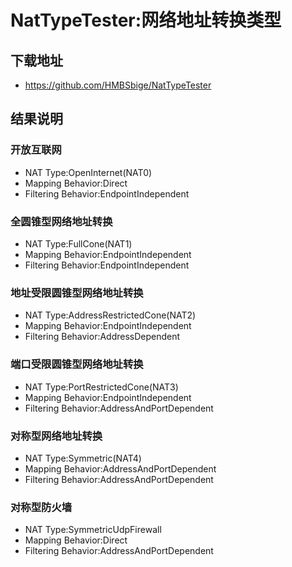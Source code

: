 # NatTypeTester:网络地址转换类型
## 下载地址
- <https://github.com/HMBSbige/NatTypeTester>

## 结果说明
### 开放互联网
* NAT Type:OpenInternet(NAT0)
* Mapping Behavior:Direct
* Filtering Behavior:EndpointIndependent
### 全圆锥型网络地址转换
* NAT Type:FullCone(NAT1)
* Mapping Behavior:EndpointIndependent
* Filtering Behavior:EndpointIndependent
### 地址受限圆锥型网络地址转换
* NAT Type:AddressRestrictedCone(NAT2)
* Mapping Behavior:EndpointIndependent
* Filtering Behavior:AddressDependent
### 端口受限圆锥型网络地址转换
* NAT Type:PortRestrictedCone(NAT3)
* Mapping Behavior:EndpointIndependent
* Filtering Behavior:AddressAndPortDependent
### 对称型网络地址转换
* NAT Type:Symmetric(NAT4)
* Mapping Behavior:AddressAndPortDependent
* Filtering Behavior:AddressAndPortDependent
### 对称型防火墙
* NAT Type:SymmetricUdpFirewall
* Mapping Behavior:Direct
* Filtering Behavior:AddressAndPortDependent